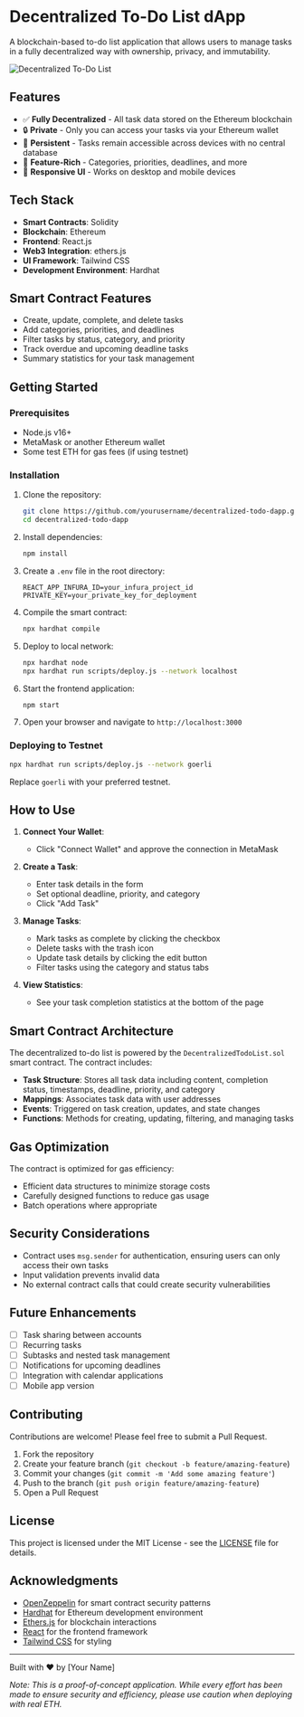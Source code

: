 
# Decentralized To-Do List dApp

A blockchain-based to-do list application that allows users to manage tasks in a fully decentralized way with ownership, privacy, and immutability.

![Decentralized To-Do List](https://example.com/todo-dapp-screenshot.png)

## Features

- ✅ **Fully Decentralized** - All task data stored on the Ethereum blockchain
- 🔒 **Private** - Only you can access your tasks via your Ethereum wallet
- 🔄 **Persistent** - Tasks remain accessible across devices with no central database
- 🚀 **Feature-Rich** - Categories, priorities, deadlines, and more
- 📱 **Responsive UI** - Works on desktop and mobile devices

## Tech Stack

- **Smart Contracts**: Solidity
- **Blockchain**: Ethereum
- **Frontend**: React.js
- **Web3 Integration**: ethers.js
- **UI Framework**: Tailwind CSS
- **Development Environment**: Hardhat

## Smart Contract Features

- Create, update, complete, and delete tasks
- Add categories, priorities, and deadlines
- Filter tasks by status, category, and priority
- Track overdue and upcoming deadline tasks
- Summary statistics for your task management

## Getting Started

### Prerequisites

- Node.js v16+
- MetaMask or another Ethereum wallet
- Some test ETH for gas fees (if using testnet)

### Installation

1. Clone the repository:
   ```bash
   git clone https://github.com/yourusername/decentralized-todo-dapp.git
   cd decentralized-todo-dapp
   ```

2. Install dependencies:
   ```bash
   npm install
   ```

3. Create a `.env` file in the root directory:
   ```
   REACT_APP_INFURA_ID=your_infura_project_id
   PRIVATE_KEY=your_private_key_for_deployment
   ```

4. Compile the smart contract:
   ```bash
   npx hardhat compile
   ```

5. Deploy to local network:
   ```bash
   npx hardhat node
   npx hardhat run scripts/deploy.js --network localhost
   ```

6. Start the frontend application:
   ```bash
   npm start
   ```

7. Open your browser and navigate to `http://localhost:3000`

### Deploying to Testnet

```bash
npx hardhat run scripts/deploy.js --network goerli
```

Replace `goerli` with your preferred testnet.

## How to Use

1. **Connect Your Wallet**:
   - Click "Connect Wallet" and approve the connection in MetaMask

2. **Create a Task**:
   - Enter task details in the form
   - Set optional deadline, priority, and category
   - Click "Add Task"

3. **Manage Tasks**:
   - Mark tasks as complete by clicking the checkbox
   - Delete tasks with the trash icon
   - Update task details by clicking the edit button
   - Filter tasks using the category and status tabs

4. **View Statistics**:
   - See your task completion statistics at the bottom of the page

## Smart Contract Architecture

The decentralized to-do list is powered by the `DecentralizedTodoList.sol` smart contract. The contract includes:

- **Task Structure**: Stores all task data including content, completion status, timestamps, deadline, priority, and category
- **Mappings**: Associates task data with user addresses
- **Events**: Triggered on task creation, updates, and state changes
- **Functions**: Methods for creating, updating, filtering, and managing tasks

## Gas Optimization

The contract is optimized for gas efficiency:
- Efficient data structures to minimize storage costs
- Carefully designed functions to reduce gas usage
- Batch operations where appropriate

## Security Considerations

- Contract uses `msg.sender` for authentication, ensuring users can only access their own tasks
- Input validation prevents invalid data
- No external contract calls that could create security vulnerabilities

## Future Enhancements

- [ ] Task sharing between accounts
- [ ] Recurring tasks
- [ ] Subtasks and nested task management
- [ ] Notifications for upcoming deadlines
- [ ] Integration with calendar applications
- [ ] Mobile app version

## Contributing

Contributions are welcome! Please feel free to submit a Pull Request.

1. Fork the repository
2. Create your feature branch (`git checkout -b feature/amazing-feature`)
3. Commit your changes (`git commit -m 'Add some amazing feature'`)
4. Push to the branch (`git push origin feature/amazing-feature`)
5. Open a Pull Request

## License

This project is licensed under the MIT License - see the [LICENSE](LICENSE) file for details.

## Acknowledgments

- [OpenZeppelin](https://openzeppelin.com/) for smart contract security patterns
- [Hardhat](https://hardhat.org/) for Ethereum development environment
- [Ethers.js](https://docs.ethers.io/) for blockchain interactions
- [React](https://reactjs.org/) for the frontend framework
- [Tailwind CSS](https://tailwindcss.com/) for styling

---

Built with ❤️ by [Your Name]

*Note: This is a proof-of-concept application. While every effort has been made to ensure security and efficiency, please use caution when deploying with real ETH.*

